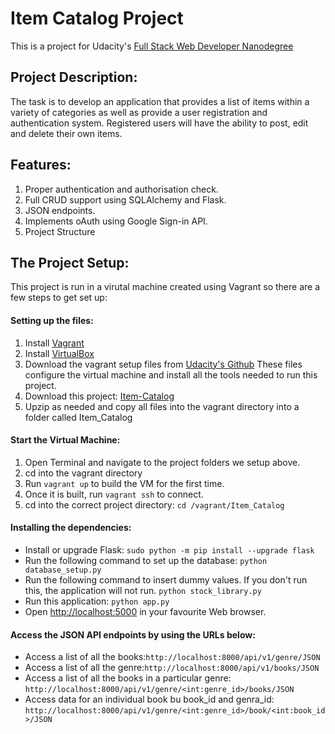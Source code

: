 # Item Catalog Project
This is a project for Udacity's [Full Stack Web Developer Nanodegree](https://www.udacity.com/course/full-stack-web-developer-nanodegree--nd004)
## Project Description:
The task is to develop an application that provides a list of items within a variety of categories as well as provide a user 
registration and authentication system. Registered users will have the ability to post, edit and delete their own items.
## Features:
1. Proper authentication and authorisation check.
1. Full CRUD support using SQLAlchemy and Flask.
1. JSON endpoints.
1. Implements oAuth using Google Sign-in API.
1. Project Structure
## The Project Setup:
This project is run in a virutal machine created using Vagrant so there are a few steps
to get set up:
#### Setting up the files:
1. Install [Vagrant](https://www.vagrantup.com/)
1. Install [VirtualBox](https://www.virtualbox.org/)
1. Download the vagrant setup files from [Udacity's Github](https://github.com/udacity/fullstack-nanodegree-vm)
These files configure the virtual machine and install all the tools needed to run this project.
1. Download this project: [Item-Catalog](https://github.com/Lohith94/Item-Catalog.git)
1. Upzip as needed and copy all files into the vagrant directory into a folder called Item_Catalog
#### Start the Virtual Machine:
1. Open Terminal and navigate to the project folders we setup above.
1. cd into the vagrant directory
1. Run ``` vagrant up ``` to build the VM for the first time.
1. Once it is built, run ``` vagrant ssh ``` to connect.
1. cd into the correct project directory: ``` cd /vagrant/Item_Catalog ```
#### Installing the dependencies:
* Install or upgrade Flask:
```sudo python -m pip install --upgrade flask```
* Run the following command to set up the database:
```python database_setup.py```
* Run the following command to insert dummy values. If you don't run this, the application will not run.
```python stock_library.py```
* Run this application:
```python app.py```
* Open [http://localhost:5000](http://localhost:5000) in your favourite Web browser.
#### Access the JSON API endpoints by using the URLs below:
* Access a list of all the books:```http://localhost:8000/api/v1/genre/JSON```
* Access a list of all the genre:```http://localhost:8000/api/v1/books/JSON```
* Access a list of all the books in a particular genre: ```http://localhost:8000/api/v1/genre/<int:genre_id>/books/JSON```
* Access data for an individual book bu book_id and genra_id: ```http://localhost:8000/api/v1/genre/<int:genre_id>/book/<int:book_id>/JSON```
